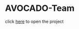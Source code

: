 # AVOCADO-Team

click [here](https://arugenre.github.io/AVOCADO-Team/main.html) to open the project
